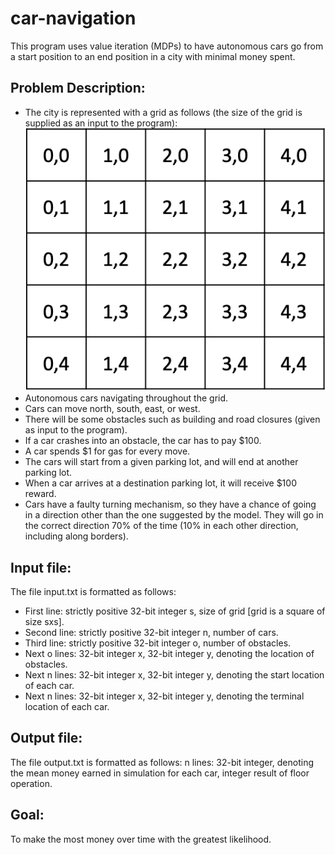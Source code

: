 # car-navigation
This program uses value iteration (MDPs) to have autonomous cars go from a start position to an end position in a city with minimal money spent.

## Problem Description:
- The city is represented with a grid as follows (the size of the grid is supplied as an input to the program):
![city_grid.png](city_grid.png?v=4&s=200)
- Autonomous cars navigating throughout the grid.
- Cars can move north, south, east, or west.
- There will be some obstacles such as building and road closures (given as input to the program). 
- If a car crashes into an obstacle, the car has to pay $100.
- A car spends $1 for gas for every move.
- The cars will start from a given parking lot, and will end at another parking lot.
- When a car arrives at a destination parking lot, it will receive $100 reward.
- Cars have a faulty turning mechanism, so they have a chance of going in a direction other than the one suggested by the model. They will go in the correct direction 70% of the time (10% in each other direction, including along borders).

## Input file:
The file input.txt is formatted as follows:
  - First line: strictly positive 32-bit integer s, size of grid [grid is a square of size sxs].
  - Second line: strictly positive 32-bit integer n, number of cars.
  - Third line: strictly positive 32-bit integer o, number of obstacles.
  - Next o lines: 32-bit integer x, 32-bit integer y, denoting the location of obstacles.
  - Next n lines: 32-bit integer x, 32-bit integer y, denoting the start location of each car.
  - Next n lines: 32-bit integer x, 32-bit integer y, denoting the terminal location of each car.

## Output file:
The file output.txt is formatted as follows:
n lines: 32-bit integer, denoting the mean money earned in simulation for each car, integer result of floor operation.

## Goal:
To make the most money over time with the greatest likelihood.
